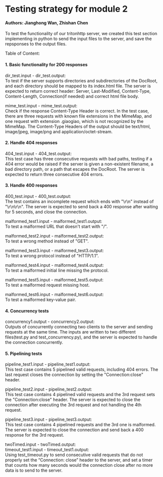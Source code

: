 # Testing strategy for module 2
#### Authors: Jianghong Wan, Zhishan Chen

To test the functionality of our tritonhttp server, we created this test section
implementing in python to send the input files to the server, and save the repsponses to the output files.

Table of Content:
#### 1. Basic functionality for 200 responses
 
dir_test.input - dir_test.output:   
To test if the server supports directories and subdirectories of the DocRoot, and each directory should be mapped to its index.html file. The server is expected to return correct header: Server, Last-Modified, Content-Type, Content-Length, Connection(if needed) and correct html file body.

mime_test.input - mime_test.output:   
Check if the response Content-Type Header is correct. In the test case, there are three requests with known file extensions in the MimeMap, and one request with extension .giaogiao, which is not recognized by the MimeMap. The Content-Type Headers of the output should be text/html, image/jpeg, image/png and application/octet-stream.

#### 2. Handle 404 responses
404_test.input - 404_test.output:   
This test case has three consecutive requests with bad paths, testing if a 404 error would be raised if the server is given a non-existent filename, a bad directory path, or a path that escapes the DocRoot. The server is expected to return three consecutive 404 errors.

#### 3. Handle 400 responses
400_test.input  - 400_test.output:    
The test contains an incomplete request which ends with "\r\n" instead of "\r\n\r\n". The server is expected to send back a 400 response after waiting for 5 seconds, and close the connection.

malformed_test1.input - malformed_test1.output:    
To test a malformed URL that doesn't start with "/".

malformed_test2.input - malformed_test2.output:    
To test a wrong method instead of "GET".

malformed_test3.input - malformed_test3.output:    
To test a wrong protocol instead of "HTTP/1.1".

malformed_test4.input - malformed_test4.output:    
To test a malformed initial line missing the protocol.

malformed_test5.input - malformed_test5.output:   
To test a malformed request missing host.

malformed_test6.input - malformed_test6.output:    
To test a malformed key-value pair.

#### 4. Concurrency tests
concurrency1.output - concurrency2.output:    
Outputs of concurrently connecting two clients to the server and sending requests at the same time. The inputs are written to two different files(test.py and test_concurrency.py), and the server is expected to handle the connection concurrently.

#### 5. Pipelining tests
pipeline_test1.input - pipeline_test1.output:    
This test case contains 5 pipelined valid requests, including 404 errors. The last request closes the connection by setting the "Connection:close" header.

pipeline_test2.input - pipeline_test2.output:     
This test case contains 4 pipelined valid requests and the 3rd request sets the "Connection:close" header. The server is expected to close the connection after executing the 3rd request and not handling the 4th request.

pipeline_test3.input - pipeline_test3.output:   
This test case contains 4 pipelined requests and the 3rd one is malformed. The server is expected to close the connection and send back a 400 response for the 3rd request.

twoTimed.input - twoTimed.output:   
timeout_test1.input - timeout_test1.output:   
Using test_timeout.py to send consecutive valid requests that do not properly set the “Connection: close” header to the server, and set a timer that counts how many seconds would the connection close after no more data is to send to the server.




